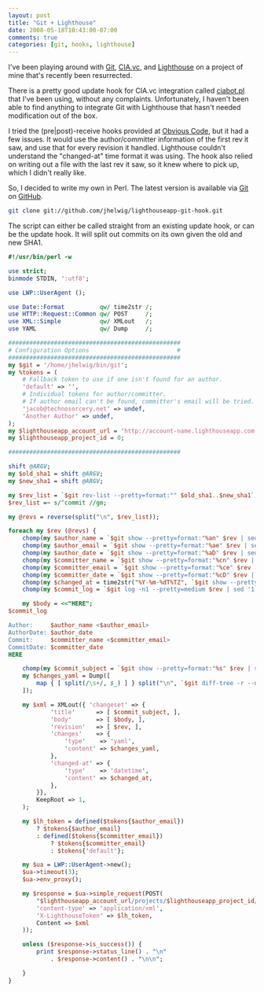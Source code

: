```yaml
--- 
layout: post
title: "Git + Lighthouse"
date: 2008-05-18T10:43:00-07:00
comments: true
categories: [git, hooks, lighthouse]
---
```


I've been playing around with [Git][git], [CIA.vc][cia.vc], and
[Lighthouse][lighthouse] on a project of mine that's recently been
resurrected.

There is a pretty good update hook for CIA.vc integration called
[ciabot.pl][ciabot.pl] that I've been using, without any complaints.
Unfortunately, I haven't been able to find anything to integrate Git
with Lighthouse that hasn't needed modification out of the box.

<!--more-->

I tried the (pre|post)-receive hooks provided at
[Obvious Code][obv-code], but it had a few issues.  It would use the
author/committer information of the first rev it saw, and use that for
every revision it handled.  Lighthouse couldn't understand the
"changed-at" time format it was using.  The hook also relied on
writing out a file with the last rev it saw, so it knew where to pick
up, which I didn't really like.

So, I decided to write my own in Perl.  The latest version is
available via [Git][git] on [GitHub][github-repo].

``` bash Clone the GitHub repo
git clone git://github.com/jhelwig/lighthouseapp-git-hook.git
```

The script can either be called straight from an existing update hook,
or can be the update hook.  It will split out commits on its own given
the old and new SHA1.

``` perl The Git update hook https://github.com/jhelwig/lighthouseapp-git-hook/blob/master/update Source
#!/usr/bin/perl -w

use strict;
binmode STDIN, ':utf8';

use LWP::UserAgent ();

use Date::Format          qw/ time2str /;
use HTTP::Request::Common qw/ POST     /;
use XML::Simple           qw/ XMLout   /;
use YAML                  qw/ Dump     /;

#################################################
# Configuration Options                         #
#################################################
my $git = '/home/jhelwig/bin/git';
my %tokens = (
    # Fallback token to use if one isn't found for an author.
    'default' => '',
    # Individual tokens for author/committer.
    # If author email can't be found, committer's email will be tried.
    'jacob@technosorcery.net' => undef,
    'Another Author' => undef,
);
my $lighthouseapp_account_url = 'http://account-name.lighthouseapp.com';
my $lighthouseapp_project_id = 0;

#################################################

shift @ARGV;
my $old_sha1 = shift @ARGV;
my $new_sha1 = shift @ARGV;

my $rev_list = `$git rev-list --pretty=format:"" $old_sha1..$new_sha1`;
$rev_list =~ s/^commit //gm;

my @revs = reverse(split("\n", $rev_list));

foreach my $rev (@revs) {
    chomp(my $author_name = `$git show --pretty=format:"%an" $rev | sed q`);
    chomp(my $author_email = `$git show --pretty=format:"%ae" $rev | sed q`);
    chomp(my $author_date = `$git show --pretty=format:"%aD" $rev | sed q`);
    chomp(my $committer_name = `$git show --pretty=format:"%cn" $rev | sed q`);
    chomp(my $committer_email = `$git show --pretty=format:"%ce" $rev | sed q`);
    chomp(my $committer_date = `$git show --pretty=format:"%cD" $rev | sed q`);
    chomp(my $changed_at = time2str("%Y-%m-%dT%TZ", `$git show --pretty=format:"%ct" $rev | sed q`, 'GMT'));
    chomp(my $commit_log = `$git log -n1 --pretty=medium $rev | sed '1,4d'`);

    my $body = <<"HERE";
$commit_log

Author:     $author_name <$author_email>
AuthorDate: $author_date
Commit:     $committer_name <$committer_email>
CommitDate: $committer_date
HERE

    chomp(my $commit_subject = `$git show --pretty=format:"%s" $rev | sed q`);
    my $changes_yaml = Dump([
        map { [ split(/\s+/, $_) ] } split("\n", `$git diff-tree -r --name-status $rev | sed '1d'`)
    ]);

    my $xml = XMLout({ 'changeset' => {
            'title'      => [ $commit_subject, ],
            'body'       => [ $body, ],
            'revision'   => [ $rev, ],
            'changes'    => {
                'type'    => 'yaml',
                'content' => $changes_yaml,
            },
            'changed-at' => {
                'type'    => 'datetime',
                'content' => $changed_at,
            },
        }},
        KeepRoot => 1,
    );

    my $lh_token = defined($tokens{$author_email})
        ? $tokens{$author_email}
        : defined($tokens{$committer_email})
            ? $tokens{$committer_email}
            : $tokens{'default'};

    my $ua = LWP::UserAgent->new();
    $ua->timeout(3);
    $ua->env_proxy();

    my $response = $ua->simple_request(POST(
        "$lighthouseapp_account_url/projects/$lighthouseapp_project_id/changesets.xml",
        'content-type' => 'application/xml',
        'X-LighthouseToken' => $lh_token,
        Content => $xml
    ));

    unless ($response->is_success()) {
        print $response->status_line() . "\n"
            . $response->content() . "\n\n";

    }
}
```

[cia.vc]: http://cia.vc/ "CIA.vc"
[ciabot.pl]: http://git.kernel.org/?p=cogito%2Fcogito.git;a=blob;hb=HEAD;f=contrib%2Fciabot.pl "ciabot.pl from Cogito"
[git]: http://git.or.cz/ "Git - Fast Version Control System"
[github-repo]: https://github.com/jhelwig/lighthouseapp-git-hook "GitHub project"
[lighthouse]: http://lighthouseapp.com "Lighthouse"
[obv-code]: http://obvcode.blogspot.com/2007/10/using-git-with-lighthouse.html "Obviouse Code: Using Git with Lighthouse"
